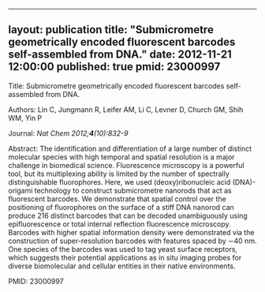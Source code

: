 
---
layout: publication
title:  "Submicrometre geometrically encoded fluorescent barcodes self-assembled from DNA."
date:   2012-11-21 12:00:00
published: true
pmid: 23000997
---

Title: Submicrometre geometrically encoded fluorescent barcodes self-assembled from DNA.

Authors: Lin C, Jungmann R, Leifer AM, Li C, Levner D, Church GM, Shih WM, Yin P

Journal: *Nat Chem 2012;**4**(10):832-9*

Abstract: The identification and differentiation of a large number of distinct molecular species with high temporal and spatial resolution is a major challenge in biomedical science. Fluorescence microscopy is a powerful tool, but its multiplexing ability is limited by the number of spectrally distinguishable fluorophores. Here, we used (deoxy)ribonucleic acid (DNA)-origami technology to construct submicrometre nanorods that act as fluorescent barcodes. We demonstrate that spatial control over the positioning of fluorophores on the surface of a stiff DNA nanorod can produce 216 distinct barcodes that can be decoded unambiguously using epifluorescence or total internal reflection fluorescence microscopy. Barcodes with higher spatial information density were demonstrated via the construction of super-resolution barcodes with features spaced by ∼40 nm. One species of the barcodes was used to tag yeast surface receptors, which suggests their potential applications as in situ imaging probes for diverse biomolecular and cellular entities in their native environments.

PMID: 23000997

